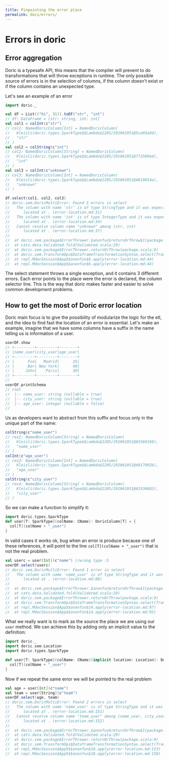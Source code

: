 ```yaml
---
title: Pinpointing the error place
permalink: docs/errors/
---
```


# Errors in doric
## Error aggregation
Doric is a typesafe API, this means that the compiler will prevent to do transformations that will throw exceptions in runtime.
The only possible source of errors is in the selection of columns, if the column doesn't exist or if the column contains an unexpected type.

Let's see an example of an error
```scala
import doric._

val df = List(("hi", 31)).toDF("str", "int")
// df: DataFrame = [str: string, int: int]
val col1 = colInt(c"str")
// col1: NamedDoricColumn[Int] = NamedDoricColumn(
//   Kleisli(doric.types.SparkType$$Lambda$2285/291061951@5ce03a9d),
//   "str"
// )
val col2 = colString(c"int")
// col2: NamedDoricColumn[String] = NamedDoricColumn(
//   Kleisli(doric.types.SparkType$$Lambda$2285/291061951@772589ed),
//   "int"
// )
val col3 = colInt(c"unknown")
// col3: NamedDoricColumn[Int] = NamedDoricColumn(
//   Kleisli(doric.types.SparkType$$Lambda$2285/291061951@4619854a),
//   "unknown"
// )
```
```scala
df.select(col1, col2, col3)
// doric.sem.DoricMultiError: Found 3 errors in select
//   The column with name 'str' is of type StringType and it was expected to be IntegerType
//   	located at . (error-location.md:31)
//   The column with name 'int' is of type IntegerType and it was expected to be StringType
//   	located at . (error-location.md:34)
//   Cannot resolve column name "unknown" among (str, int)
//   	located at . (error-location.md:37)
// 
// 	at doric.sem.package$ErrorThrower.$anonfun$returnOrThrow$1(package.scala:9)
// 	at cats.data.Validated.fold(Validated.scala:29)
// 	at doric.sem.package$ErrorThrower.returnOrThrow(package.scala:9)
// 	at doric.sem.TransformOps$DataframeTransformationSyntax.select(TransformOps.scala:137)
// 	at repl.MdocSession$App$$anonfun$6.apply(error-location.md:44)
// 	at repl.MdocSession$App$$anonfun$6.apply(error-location.md:44)
```

The select statement throws a single exception, and it contains 3 different errors.
Each error points to the place were the error is declared, the column selector line.
This is the way that doric makes faster and easier to solve common development problems.

## How to get the most of Doric error location
Doric main focus is to give the possibility of modularize the logic for the etl, and the idea to find fast the location of an error is essential.
Let's make an example, imagine that we have some columns have a suffix in the name telling us is information of a user.


```scala
userDF.show
// +---------+---------+--------+
// |name_user|city_user|age_user|
// +---------+---------+--------+
// |      Foo|   Madrid|      35|
// |      Bar| New York|      40|
// |     John|    Paris|      30|
// +---------+---------+--------+
// 
userDF.printSchema
// root
//  |-- name_user: string (nullable = true)
//  |-- city_user: string (nullable = true)
//  |-- age_user: integer (nullable = false)
//
```

Us as developers want to abstract from this suffix and focus only in the unique part of the name:
```scala
colString(c"name_user")
// res2: NamedDoricColumn[String] = NamedDoricColumn(
//   Kleisli(doric.types.SparkType$$Lambda$2285/291061951@655b9169),
//   "name_user"
// )
colInt(c"age_user")
// res3: NamedDoricColumn[Int] = NamedDoricColumn(
//   Kleisli(doric.types.SparkType$$Lambda$2285/291061951@4917992b),
//   "age_user"
// )
colString(c"city_user")
// res4: NamedDoricColumn[String] = NamedDoricColumn(
//   Kleisli(doric.types.SparkType$$Lambda$2285/291061951@62536882),
//   "city_user"
// )
```
So we can make a function to simplify it:
```scala
import doric.types.SparkType
def user[T: SparkType](colName: CName): DoricColumn[T] = {
  col[T](colName + "_user")
}
```
In valid cases it works ok, bug when an error is produce because one of these references, it will point to the line `col[T](colName + "_user")` that is not the real problem.

```scala
val userc = user[Int](c"name") //wrong type :S
userDF.select(userc)
// doric.sem.DoricMultiError: Found 1 error in select
//   The column with name 'name_user' is of type StringType and it was expected to be IntegerType
//   	located at . (error-location.md:88)
// 
// 	at doric.sem.package$ErrorThrower.$anonfun$returnOrThrow$1(package.scala:9)
// 	at cats.data.Validated.fold(Validated.scala:29)
// 	at doric.sem.package$ErrorThrower.returnOrThrow(package.scala:9)
// 	at doric.sem.TransformOps$DataframeTransformationSyntax.select(TransformOps.scala:137)
// 	at repl.MdocSession$App$$anonfun$14.apply(error-location.md:97)
// 	at repl.MdocSession$App$$anonfun$14.apply(error-location.md:95)
```

What we really want is to mark as the source the place we are using our `user` method. We can achieve this by adding only an implicit value to the definition:

```scala
import doric._
import doric.sem.Location
import doric.types.SparkType

def user[T: SparkType](colName: CName)(implicit location: Location): DoricColumn[T] = {
  col[T](colName + "_user")
}
```
Now if we repeat the same error we will be pointed to the real problem
```scala
val age = user[Int](c"name")
val team = user[String](c"team")
userDF.select(age, team)
// doric.sem.DoricMultiError: Found 2 errors in select
//   The column with name 'name_user' is of type StringType and it was expected to be IntegerType
//   	located at . (error-location.md:151)
//   Cannot resolve column name "team_user" among (name_user, city_user, age_user)
//   	located at . (error-location.md:152)
// 
// 	at doric.sem.package$ErrorThrower.$anonfun$returnOrThrow$1(package.scala:9)
// 	at cats.data.Validated.fold(Validated.scala:29)
// 	at doric.sem.package$ErrorThrower.returnOrThrow(package.scala:9)
// 	at doric.sem.TransformOps$DataframeTransformationSyntax.select(TransformOps.scala:137)
// 	at repl.MdocSession$App5$$anonfun$18.apply(error-location.md:153)
// 	at repl.MdocSession$App5$$anonfun$18.apply(error-location.md:150)
```
